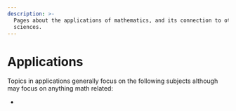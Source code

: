 ```yaml
---
description: >-
  Pages about the applications of mathematics, and its connection to other
  sciences.
---
```


# Applications

Topics in applications generally focus on the following subjects although may focus on anything math related:

*
